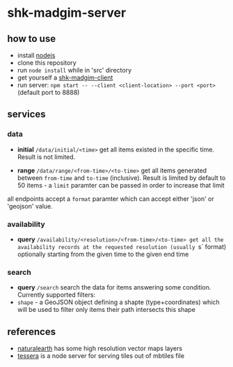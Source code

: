 # shk-madgim-server

## how to use

- install [nodejs]
- clone this repository
- run `node install` while in 'src' directory
- get yourself a [shk-madgim-client]
- run server: `npm start -- --client <client-location> --port <port>` (default port to 8888)

## services

### data

- **initial** `/data/initial/<time>`
get all items existed in the specific time. Result is not limited.

- **range** `/data/range/<from-time>/<to-time>`
get all items generated between `from-time` and `to-time` (inclusive). Result is limited by default to 50 items - a `limit` paramter can be passed in order to increase that limit

all endpoints accept a `format` paramter which can accept either 'json' or 'geojson' value.

### availability

- **query** `/availability/<resolution>/<from-time>/<to-time>
get all the availability records at the requested resolution (usually `<seconds>s` format) optionally starting from the given time to the given end time

### search

- **query** `/search`
search the data for items answering some condition. Currently supported filters:
 - `shape` - a GeoJSON object defining a shapte (type+coordinates) which will be used to filter only items their path intersects this shape

## references

- [naturalearth] has some high resolution vector maps layers
- [tessera] is a node server for serving tiles out of mbtiles file

[//]:#

[shk-madgim-client]: <https://github.com/SBD580/shk-madgim-client>
[nodejs]: <https://nodejs.org/en/download/>
[naturalearth]: <http://www.naturalearthdata.com/downloads/10m-cultural-vectors/>
[tessera]: <https://github.com/mojodna/tessera>

